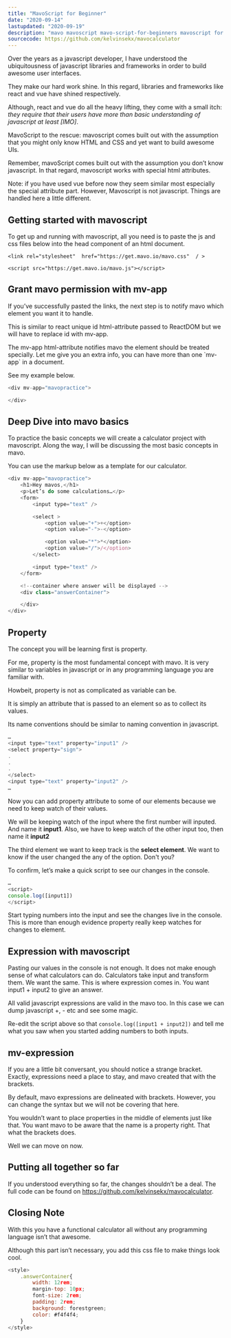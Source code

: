 ```yaml
---
title: "MavoScript for Beginner"
date: "2020-09-14"
lastupdated: "2020-09-19"
description: "mavo mavoscript mavo-script-for-beginners mavoscript for beginners mavo-calculator-projects introduction-to-mavoscript MavoScript for Beginners"
sourcecode: https://github.com/kelvinsekx/mavocalculator
---
```



<div class="introduction">
Over the years as a javascript developer, I have understood the ubiquitousness of javascript libraries and frameworks in order to build awesome user interfaces. 

They make our hard work shine. In this regard, libraries and frameworks like react and vue have shined respectively.


Although, react and vue do all the heavy lifting, they come with a small itch: *they require that their users have more than basic understanding of javascript at least [IMO]*.
</div>

MavoScript to the rescue: mavoscript comes built out with the assumption that you might only know HTML and CSS and yet want to build awesome UIs.

Remember, mavoScript comes built out with the assumption you don’t know javascript. In that regard, mavoscript works with special html attributes. 

Note: if you have used vue before now they seem similar most especially the special attribute part. However, Mavoscript is not javascript. Things are handled here a little different.

<div class="borderTop"></div>

## **Getting started with mavoscript**

To get up and running with mavoscript, all you need is to paste the js and css files below into the head component of an html document.

`<link rel="stylesheet"  href="https://get.mavo.io/mavo.css"  / >`

`<script src="https://get.mavo.io/mavo.js"></script>`

## **Grant mavo permission with mv-app**

If you’ve successfully pasted the links, the next step is to notify mavo which element you want it to handle. 

This is similar to react unique id html-attribute passed to ReactDOM but we will have to replace id with mv-app. 

The mv-app html-attribute notifies mavo the element should be treated specially. Let me give you an extra info, you can have more than one \`mv-app\` in a document. 

See my example below.

```javascript
<div mv-app="mavopractice">

</div>
```

## **Deep Dive into mavo basics**

To practice the basic concepts we will create a calculator project with mavoscript. Along the way, I will be discussing the most basic concepts in mavo.

You can use the markup below as a template for our calculator.

```javascript
<div mv-app="mavopractice">
    <h1>Hey mavos,</h1>
    <p>Let’s do some calculations…</p>
    <form>
        <input type="text" />

        <select >
            <option value="+">+</option>
            <option value="-">-</option>

            <option value="*">*</option>
            <option value="/">/</option>
        </select>

        <input type="text" />
    </form>

    <!--container where answer will be displayed -->
    <div class="answerContainer">

    </div>
</div>
```

## **Property**
The concept you will be learning first is property.

For me, property is the most fundamental concept with mavo. It is very similar to variables in javascript or in any programming language you are familiar with. 

Howbeit, property is not as complicated as variable can be.

It is simply an attribute that is passed to an element so as to collect its values.

Its name conventions should be similar to naming convention in javascript.

```javascript
…
<input type="text" property="input1" />
<select property="sign">
.
.
.
</select>
<input type="text" property="input2" />
…
```
Now you can add property attribute to some of our elements because we need to keep watch of their values.

We will be keeping watch of the input where the first number will inputed. And name it **input1**. Also, we have to keep watch of the other input too, then name it **input2** 

The third element we want to keep track is the **select element**. We want to know if the user changed the any of the option. Don't you?

To confirm, let’s make a quick script to see our changes in the console.

```javascript
…
<script>
console.log([input1])
</script>
```

Start typing numbers into the input and see the changes live in the console. This is more than enough evidence property really keep watches for changes to element.

## **Expression with mavoscript**

Pasting our values in the console is not enough. It does not make enough sense of what calculators can do. Calculators take input and transform them. We want the same.  This is where expression comes in. You want input1 + input2 to give an answer.

All valid javascript expressions are valid in the mavo too. In this case we can dump javascript +, - etc and see some magic.

Re-edit the script above so that `console.log([input1 + input2])` and tell me what you saw when you started adding numbers to both inputs.

## **mv-expression**

If you are a little bit conversant, you should notice a strange bracket. Exactly, expressions need a place to stay, and mavo created that with the brackets. 

By default, mavo expressions are delineated with brackets. However, you can change the syntax but we will not be covering that here. 

You wouldn’t want to place properties in the middle of elements just like that. You want mavo to be aware that the name is a property right. That what the brackets does.

Well we can move on now.

## **Putting all together so far**

If you understood everything so far, the changes shouldn’t be a deal. The full code can be found on https://github.com/kelvinsekx/mavocalculator.

## **Closing Note**

With this you have a functional calculator all without any programming language isn’t that awesome.

Although this part isn’t necessary, you add this css file to make things look cool.

```javascript
<style>
    .answerContainer{
        width: 12rem;
        margin-top: 10px;
        font-size: 2rem;
        padding: 2rem;
        background: forestgreen;
        color: #f4f4f4;
    }
</style>
```




